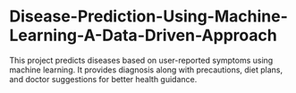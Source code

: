 # Disease-Prediction-Using-Machine-Learning-A-Data-Driven-Approach
This project predicts diseases based on user-reported symptoms using machine learning. It provides diagnosis along with precautions, diet plans, and doctor suggestions for better health guidance.
